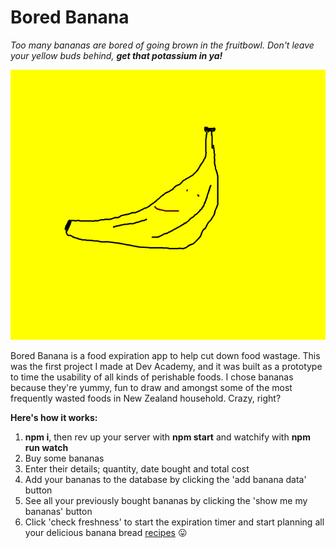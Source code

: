 
# Bored Banana
*Too many bananas are bored of going brown in the fruitbowl. Don't leave your yellow buds behind,* **_get that potassium in ya!_**

<p align="center">
  <img src="./views/boredbanana2.png" alt="Sublime's custom image"/>
</p>

Bored Banana is a food expiration app to help cut down food wastage.
This was the first project I made at Dev Academy, and it was built as a prototype to time the usability of all kinds of perishable foods. I chose bananas because they're yummy, fun to draw and amongst some of the most frequently wasted foods in New Zealand household. Crazy, right?

**Here's how it works:**

1. **npm i**, then rev up your server with **npm start** and watchify with **npm run watch**
1. Buy some bananas
2. Enter their details; quantity, date bought and total cost
3. Add your bananas to the database by clicking the 'add banana data' button
4. See all your previously bought bananas by clicking the 'show me my bananas' button
5. Click 'check freshness' to start the expiration timer and start planning all your delicious banana bread [recipes](http://food52.com/recipes/banana-bread?recipe_landing_term=banana-bread) :stuck_out_tongue:
